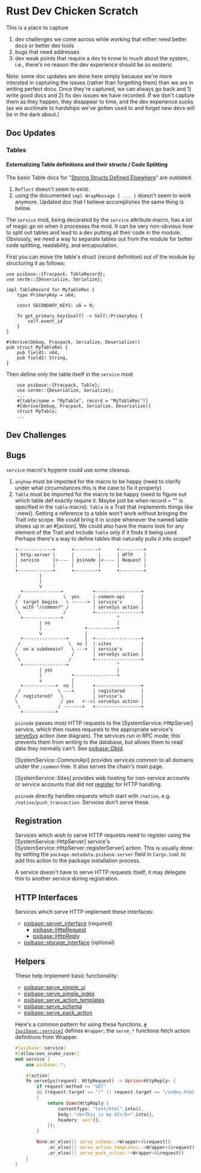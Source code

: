 # Rust Dev Chicken Scratch

This is a place to capture

1. dev challenges we come across while working that either need better docs or better dev tools
2. bugs that need addresses
3. dev weak points that require a dev to know to much about the system, i.e., there's no reason the dev experience should be so esoteric

Note: some doc updates are done here simply because we're more intersted in capturing the issues (rather than forgetting them) than we are in writing perfect docs. Once they're captured, we can always go back and 1) write good docs and 2) fix dev issues we have recorded. If we don't capture them as they happen, they disappear to time, and the dev experience sucks (as we acclimate to hardships we've gotten used to and forget new devs will be in the dark about.)

## Doc Updates

### Tables

#### Externalizing Table definitions and their structs / Code Splitting

The basic Table docs for "[Storing Structs Defined Elsewhere](https://docs.psibase.io/development/services/rust-service/tables.html#storing-structs-defined-elsewhere)" are outdated.

1. `Reflect` doesn't seem to exist.
2. using the documented `impl WrapMessage { ... }` doesn't seem to work anymore. Updated doc that I believe accomplishes the same thing is below.

The `service` mod, being decorated by the `service` attribute macro, has a lot of magic go on when it processes the mod. It can be very non-obvious how to split out tables and lead to a dev putting all their code in the module. Obviously, we need a way to separate tables out from the module for better code splitting, readability, and encapsulation.

First you can move the table's struct (record definition) out of the module by structuring it as follows:

```
use psibase::{Fracpack, TableRecord};
use serde::{Deserialize, Serialize};

impl TableRecord for MyTableRec {
    type PrimaryKey = u64;

    const SECONDARY_KEYS: u8 = 0;

    fn get_primary_key(&self) -> Self::PrimaryKey {
        self.event_id
    }
}

#[derive(Debug, Fracpack, Serialize, Deserialize)]
pub struct MyTableRec {
    pub field1: u64,
    pub field2: String,
}
```

Then define only the table itself in the `service` mod:

```
    use psibase::{Fracpack, Table};
    use serde::{Deserialize, Serialize};
    ...
    #[table(name = "MyTable", record = "MyTableRec")]
    #[derive(Debug, Fracpack, Serialize, Deserialize)]
    struct MyTable;
    ...
```

## Dev Challenges

## Bugs

`service` macro's hygiene could use some cleanup.

1. `anyhow` must be imported for the macro to be happy (need to clarify under what circumstances this is the case to fix it properly)
2. `Table` must be imported for the macro to be happy (need to figure out which table def exactly require it. Maybe just be when record = "" is specified in the `table` macro).
   `Table` is a Trait that implements things like <table name>::new(). Getting a reference to a table won't work without bringing the Trait into scope. We could bring it in scope whenever the named table shows up in an #[action]. We could also have the macro look for any element of the Trait and include `Table` only if it finds it being used. Perhaps there's a way to define tables that naturally pulls it into scope?

```svgbob
+-------------+      +---------+      +---------+
| http-server |      |         |      | HTTP    |
| service     |<---- | psinode |<---- | Request |
|             |      |         |      |         |
+-------------+      +---------+      +---------+
         |
         |
         v
  +--------------+           +-----------------+
 /                \  yes     | common-api      |
/  target begins   \ ------> | service's       |
\  with "/common?" /         | serveSys action |
 \                /          +-----------------+
  +--------------+                    ^
         | no                         |
         |                +-----------+
         v                |
  +----------------+      |  +-----------------+
 /                  \  no |  | sites           |
/  on a subdomain?   \ ---+  | service's       |
\                    /       | serveSys action |
 \                  /        +-----------------+
  +----------------+                  ^
         | yes                        |
         |           +----------------+
         v           |
  +------------+  no |       +-----------------+
 /              \ ---+       | registered      |
/  registered?   \           | service's       |
\                / yes   +-->| serveSys action |
 \              / -------+   +-----------------+
  +------------+
```

`psinode` passes most HTTP requests to the [SystemService::HttpServer] service, which then routes requests to the appropriate service's [serveSys](https://docs.rs/psibase/latest/psibase/server_interface/struct.ServerActions.html#method.serveSys) action (see diagram). The services run in RPC mode; this prevents them from writing to the database, but allows them to read data they normally can't. See [psibase::DbId](https://docs.rs/psibase/latest/psibase/enum.DbId.html).

[SystemService::CommonApi] provides services common to all domains under the `/common` tree. It also serves the chain's main page.

[SystemService::Sites] provides web hosting for non-service accounts or service accounts that did not [register](#registration) for HTTP handling.

`psinode` directly handles requests which start with `/native`, e.g. `/native/push_transaction`. Services don't serve these.

## Registration

Services which wish to serve HTTP requests need to register using the [SystemService::HttpServer] service's [SystemService::HttpServer::registerServer] action. This is usually done by setting the `package.metadata.psibase.server` field in `Cargo.toml` to add this action to the package installation process.

A service doesn't have to serve HTTP requests itself; it may delegate this to another service during registration.

## HTTP Interfaces

Services which serve HTTP implement these interfaces:

- [psibase::server_interface](https://docs.rs/psibase/latest/psibase/server_interface/index.html) (required)
  - [psibase::HttpRequest](https://docs.rs/psibase/latest/psibase/struct.HttpRequest.html)
  - [psibase::HttpReply](https://docs.rs/psibase/latest/psibase/struct.HttpReply.html)
- [psibase::storage_interface](https://docs.rs/psibase/latest/psibase/storage_interface/index.html) (optional)

## Helpers

These help implement basic functionality:

- [psibase::serve_simple_ui](https://docs.rs/psibase/latest/psibase/fn.serve_simple_ui.html)
- [psibase::serve_simple_index](https://docs.rs/psibase/latest/psibase/fn.serve_simple_index.html)
- [psibase::serve_action_templates](https://docs.rs/psibase/latest/psibase/fn.serve_action_templates.html)
- [psibase::serve_schema](https://docs.rs/psibase/latest/psibase/fn.serve_schema.html)
- [psibase::serve_pack_action](https://docs.rs/psibase/latest/psibase/fn.serve_pack_action.html)

Here's a common pattern for using these functions.
[`#[psibase::service]`](https://docs.rs/psibase/latest/psibase/attr.service.html) defines `Wrapper`;
the `serve_*` functions fetch action definitions from Wrapper.

```rust
#[psibase::service]
#[allow(non_snake_case)]
mod service {
    use psibase::*;

    #[action]
    fn serveSys(request: HttpRequest) -> Option<HttpReply> {
        if request.method == "GET"
        && (request.target == "/" || request.target == "/index.html")
        {
            return Some(HttpReply {
                contentType: "text/html".into(),
                body: "<b>This is my UI</b>".into(),
                headers: vec![],
            });
        }

        None.or_else(|| serve_schema::<Wrapper>(&request))
            .or_else(|| serve_action_templates::<Wrapper>(&request))
            .or_else(|| serve_pack_action::<Wrapper>(&request))
    }
}
```
